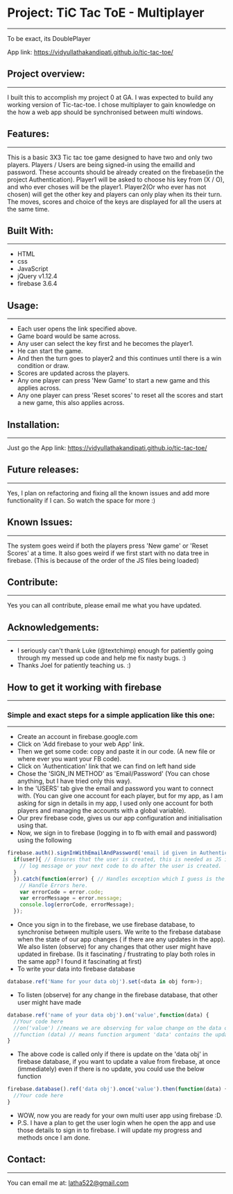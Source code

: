 # Project: TiC Tac ToE - Multiplayer
---

To be exact, its DoublePlayer

App link: https://vidyullathakandipati.github.io/tic-tac-toe/

## Project overview:
***
I built this to accomplish my project 0 at GA.
I was expected to build any working version of Tic-tac-toe. I chose multiplayer to gain knowledge on the how a web app should be synchronised between multi windows.

## Features:
___
This is a basic 3X3 Tic tac toe game designed to have two and only two players.
Players / Users are being signed-in using the emailId and password.
These accounts should be already created on the firebase(in the project Authentication).
Player1 will be asked to choose his key from (X / O), and who ever choses will be the player1.
Player2(Or who ever has not chosen) will get the other key
and players can only play when its their turn.
The moves, scores and choice of the keys are displayed for all the users at the same time.

## Built With:
---
* HTML
* css
* JavaScript
* jQuery v1.12.4
* firebase 3.6.4

## Usage:
---
* Each user opens the link specified above.
* Game board would be same across.
* Any user can select the key first and he becomes the player1.
* He can start the game.
* And then the turn goes to player2 and this continues until there is a win condition or draw.
* Scores are updated across the players.
* Any one player can press 'New Game' to start a new game and this applies across.
* Any one player can press 'Reset scores' to reset all the scores and start a new game, this also applies across.

## Installation:
---
Just go the App link: https://vidyullathakandipati.github.io/tic-tac-toe/

## Future releases:
---
Yes, I plan on refactoring and fixing all the known issues and add more functionality if I can.
So watch the space for more :)

## Known Issues:
---
The system goes weird if both the players press 'New game' or 'Reset Scores' at a time.
It also goes weird if we first start with no data tree in firebase. (This is because of the order of the JS files being loaded)

## Contribute:
---
Yes you can all contribute, please email me what you have updated.

## Acknowledgements:
---
* I seriously can't thank Luke (@textchimp) enough for patiently going through my messed up code and help me fix nasty bugs. :)
* Thanks Joel for patiently teaching us. :)

## How to get it working with firebase
---
### Simple and exact steps for a simple application like this one:
---
* Create an account in firebase.google.com
* Click on 'Add firebase to your web App' link.
* Then we get some code: copy and paste it in our code. (A new file or where ever you want your FB code).
* Click on 'Authentication' link that we can find on left hand side
* Chose the 'SIGN_IN METHOD' as 'Email/Password' (You can chose anything, but I have tried only this way).
* In the 'USERS' tab give the email and password you want to connect with. (You can give one account for each player, but for my app, as I am asking for sign in details in my app, I used only one account for both players and managing the accounts with a global variable).
* Our prev firebase code, gives us our app configuration and initialisation using that.
* Now, we sign in to firebase (logging in to fb with email and password) using the following
``` javascript
firebase.auth().signInWithEmailAndPassword('email id given in Authentication', 'password given in Authentication').then(function(user){
  if(user){ // Ensures that the user is created, this is needed as JS is asynchronous and would not wait for the user to be created before we do next step. This check ensures that the user is created.
    // log message or your next code to do after the user is created.
  }
  }).catch(function(error) { // Handles exception which I guess is the unexpected error.
    // Handle Errors here.
    var errorCode = error.code;
    var errorMessage = error.message;
    console.log(errorCode, errorMessage);
  });
  ```

* Once you sign in to the firebase, we use firebase database, to synchronise between multiple users.
  We write to the firebase database when the state of our app changes ( if there are any updates in the app).
  We also listen (observe) for any changes that other user might have updated in firebase.
  (Is it fascinating / frustrating to play both roles in the same app? I found it fascinating at first)
* To write your data into firebase database
``` javascript
database.ref('Name for your data obj').set(<data in obj form>);
```
* To listen (observe) for any change in the firebase database, that other user might have made
``` javascript
database.ref('name of your data obj').on('value',function(data) {
  //Your code here
  //on('value') //means we are observing for value change on the data obj
  //function (data) // means function argument 'data' contains the updated value from firebase database
}
```
* The above code is called only if there is update on the 'data obj' in firebase database, if you want to
update a value from firebase, at once (immediately) even if there is no update, you could use the below function
``` javascript
firebase.database().ref('data obj').once('value').then(function(data) {
  //Your code here
}
```

* WOW, now you are ready for your own multi user app using firebase :D.
* P.S. I have a plan to get the user login when he open the app and use those details to sign in to firebase.
  I will update my progress and methods once I am done.

## Contact:
---
You can email me at: latha522@gmail.com
